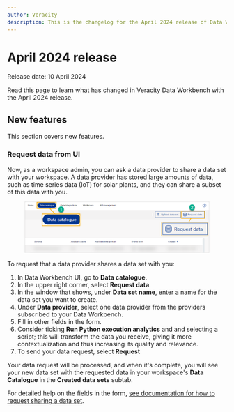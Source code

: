 ```yaml
---
author: Veracity
description: This is the changelog for the April 2024 release of Data Workbench.
---
```


# April 2024 release
Release date: 10 April 2024

Read this page to learn what has changed in Veracity Data Workbench with the April 2024 release.

## New features
This section covers new features.

### Request data from UI
Now, as a workspace admin, you can ask a data provider to share a data set with your workspace. A data provider has stored large amounts of data, such as time series data (IoT) for solar plants, and they can share a subset of this data with you.

<figure>
	<img src="assets/requestdata.png"/>
</figure>

To request that a data provider shares a data set with you:
1. In Data Workbench UI, go to **Data catalogue**.
2. In the upper right corner, select **Request data**. 
3. In the window that shows, under **Data set name**, enter a name for the data set you want to create. 
4. Under **Data provider**, select one data provider from the providers subscribed to your Data Workbench.
5. Fill in other fields in the form. 
7. Consider ticking **Run Python execution analytics** and and selecting a script; this will transform the data you receive, giving it more contextualization and thus increasing its quality and relevance.
6. To send your data request, select **Request** 

Your data request will be processed, and when it's complete, you will see your new data set with the requested data in your workspace's **Data Catalogue** in the **Created data sets** subtab.

For detailed help on the fields in the form, [see documentation for how to request sharing a data set](../datacatalogue.md).
